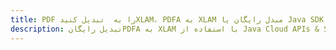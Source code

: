 ---title: PDF را به  تبدیل کنیدXLAM، PDFA به XLAM مبدل رایگان یا Java SDKdescription: تبدیل رایگانPDFA به XLAM با استفاده از Java Cloud APIs & SDK همچنین اسناد PDF را در Cloud ایجاد، ویرایش و رندر کنید.---